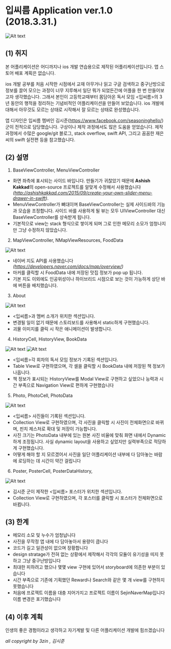 입씨름 Application ver.1.0 (2018.3.31.)
===================

![Alt text](./SejinNaverMap/Assets.xcassets/MarkDown/Main.imageset/Main.png=250x)

(1) 취지
--------

본 어플리케이션은 어디까지나 ios 개발 연습용으로 제작된 어플리케이션입니다. 앱 스토어 배포 계획은 없습니다.

ios 개발 공부를 처음 시작한 시점에서 교재 아무거나 읽고 구글 검색하고 중구난방으로 정보를 끌어 모으는 과정이 너무 지루해서 일단 뭐가 되었든간에 어플을 한 번 만들어보고자 생각했습니다. 그래서 본인이 고등학교때부터 몸담아온 독서 모임 <입씨름>의 3년 동안의 행적을 정리하는 기념비적인 어플리케이션을 만들어 보았습니다. ios 개발에 대해서 아무것도 모르는 상태로 시작해서 잘 모르는 상태로 완성했습니다.

앱 디자인은 입씨름 멤버인 김시준(https://www.facebook.com/seasoninghello/)군이 전적으로 담당했습니다. 구상이나 제작 과정에서도 많은 도움을 얻었습니다. 제작 과정에서 수많은 google/git 블로그, stack overflow, swift API, 그리고 꼼꼼한 재은씨의 swift 실전편 등을 참고했습니다.



(2) 설명
--------
    
1. BaseViewController, MenuViewController

- 화면 좌측에 표시되는 사이드 바입니다. 만들기가 귀찮았기 때문에 **Ashish Kakkad**의 open-source 프로젝트를 알맞게 수정해서 사용했습니다 *(http://ashishkakkad.com/2015/09/create-your-own-slider-menu-drawer-in-swift)*.
- MenuViewController가 뼈대이며 BaseViewController는 실제 사이드바의 기능과 모습을 조정합니다. 사이드 바를 사용하게 될 뷰는 모두 UIViewController 대신 BaseViewController를 상속받게 됩니다.
- 기본적으로 view는 stack 형식으로 쌓이게 되며 그로 인한 메모리 소모가 엄청나지만 그냥 수정하지 않았습니다.


2. MapViewController, NMapViewResources, FoodData

![Alt text](./SejinNaverMap/Assets.xcassets/MarkDown/Food.imageset/Food.png)

- 네이버 지도 API를 사용했습니다 *(https://developers.naver.com/docs/map/overview/)*
- 마커를 클릭할 시 FoodData 내에 저장된 맛집 정보가 pop up 됩니다.
- 기본 지도 이외에도 인공위성이나 하이브리드 시점으로 보는 것이 가능하게 상단 바에 버튼을 배치했습니다.

3. About

![Alt text](./SejinNaverMap/Assets.xcassets/MarkDown/About.imageset/About.png)

- <입씨름>과 멤버 소개가 위치한 섹션입니다.
- 변경될 일이 없기 때문에 스토리보드를 사용해서 static하게 구현했습니다.
- 괴물 이미지를 클릭 시 작은 애니메이션이 발생합니다.

4. HistoryCell, HistoryView, BookData

![Alt text](./SejinNaverMap/Assets.xcassets/MarkDown/History_1.imageset/History_1.png)
![Alt text](./SejinNaverMap/Assets.xcassets/MarkDown/History_2.imageset/History_2.png)

- <입씨름>각 회차의 독서 모임 정보가 기록된 섹션입니다.
- Table View로 구현하였으며, 각 셀을 클릭할 시 BookData 내에 저장된 책 정보가 나옵니다.
- 책 정보가 표시되는 HistoryView를 Modal View로 구현하고 싶었으나 능력과 시간 부족으로 Navigation View로 편하게 구현했습니다

5. Photo, PhotoCell, PhotoData

![Alt text](./SejinNaverMap/Assets.xcassets/MarkDown/Photo.imageset/hoto.png)

- <입씨름> 사진들이 기록된 섹션입니다.
- Collection View로 구현하였으며, 각 사진을 클릭할 시 사진이 전체화면으로 바뀌며, 핀치 제스처로 확대 및 저장이 가능합니다.
- 사진 크기는 PhotoData 내부에 있는 원본 사진 비율에 맞춰 화면 내에서 Dynamic하게 조정됩니다. 사실 dynamic layout을 사용하고 싶었지만 실력부족으로 적당하게 구현했습니다.
- 어떻게 해야 할 지 모르겠어서 사진을 일단 어플리케이션 내부에 다 담아놓는 바람에 로딩하는 데 시간이 약간 걸립니다

6. Poster, PosterCell, PosterDataHistory,

![Alt text](./SejinNaverMap/Assets.xcassets/MarkDown/Poster.imageset/Poster.png)

- 김시준 군이 제작한 <입씨름> 포스터가 위치한 섹션입니다.
- Collection View로 구현하였으며, 각 포스터를 클릭할 시 포스터가 전체화면으로 바뀝니다.



(3) 한계
---------

- 메모리 소모 및 누수가 엄청납니다
- 사진을 무작정 앱 내에 다 담아놓아서 용량이 큽니다
- 코드가 길고 일관성이 없으며 장황합니다
- design stratage가 전혀 없는 상황에서 제작해서 각각의 모듈이 유기성을 띠지 못하고 그냥 중구난방입니다
- 최대한 피하려고 했으나 몇몇 view 구현에 있어서 storyboard에 의존한 부분이 있습니다
- 시간 부족으로 기존에 기획했던 Reward나 Search와 같은 몇 개 view를 구현하지 못했습니다
- 처음에 프로젝트 이름을 대충 지어가지고 프로젝트 이름이 SejinNaverMap입니다 이름 변경은 포기했습니다



(4) 이후 계획
-------------

인생의 좋은 경험이라고 생각하고 자기계발 및 다른 어플리케이션 개발에 힘쓰겠습니다



*all copyright by 3zin , 김시준*
